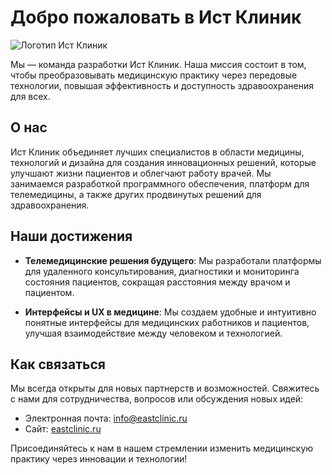 # Добро пожаловать в Ист Клиник

![Логотип Ист Клиник](https://example.com/ist-clinic-logo.png)

Мы — команда разработки Ист Клиник. Наша миссия состоит в том, чтобы преобразовывать медицинскую практику через передовые технологии, повышая эффективность и доступность здравоохранения для всех.

## О нас

Ист Клиник объединяет лучших специалистов в области медицины, технологий и дизайна для создания инновационных решений, которые улучшают жизни пациентов и облегчают работу врачей. Мы занимаемся разработкой программного обеспечения, платформ для телемедицины, а также других продвинутых решений для здравоохранения.

## Наши достижения

- **Телемедицинские решения будущего**: Мы разработали платформы для удаленного консультирования, диагностики и мониторинга состояния пациентов, сокращая расстояния между врачом и пациентом.

- **Интерфейсы и UX в медицине**: Мы создаем удобные и интуитивно понятные интерфейсы для медицинских работников и пациентов, улучшая взаимодействие между человеком и технологией.

## Как связаться

Мы всегда открыты для новых партнерств и возможностей. Свяжитесь с нами для сотрудничества, вопросов или обсуждения новых идей:

- Электронная почта: [info@eastclinic.ru](mailto:info@eastclinic.ru)
- Сайт: [eastclinic.ru](https://eastclinic.ru)
  
Присоединяйтесь к нам в нашем стремлении изменить медицинскую практику через инновации и технологии!

